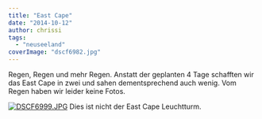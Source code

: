 ```yaml
---
title: "East Cape"
date: "2014-10-12"
author: chrissi
tags: 
  - "neuseeland"
coverImage: "dscf6982.jpg"
---
```


Regen, Regen und mehr Regen. Anstatt der geplanten 4 Tage schafften wir das East Cape in zwei und sahen dementsprechend auch wenig. Vom Regen haben wir leider keine Fotos.

[![DSCF6999.JPG](images/dscf6999.jpg)](https://hafenstrand.wordpress.com/wp-content/uploads/2014/10/dscf6999.jpg) Dies ist nicht der East Cape Leuchtturm.
